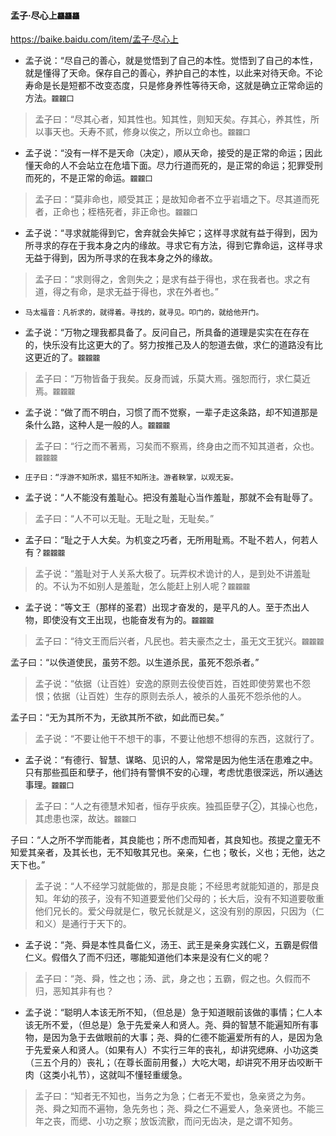 #### 孟子·尽心上`龘龘龘`
https://baike.baidu.com/item/孟子·尽心上
- 孟子说：“尽自己的善心，就是觉悟到了自己的本性。觉悟到了自己的本性，就是懂得了天命。保存自己的善心，养护自己的本性，以此来对待天命。不论寿命是长是短都不改变态度，只是修身养性等待天命，这就是确立正常命运的方法。`龖龖囗`
>孟子曰：“尽其心者，知其性也。知其性，则知天矣。存其心，养其性，所以事天也。夭寿不贰，修身以俟之，所以立命也。`龖龖囗`

- 孟子说：“没有一样不是天命（决定），顺从天命，接受的是正常的命运；因此懂天命的人不会站立在危墙下面。尽力行道而死的，是正常的命运；犯罪受刑而死的，不是正常的命运。`龖龖囗`
>孟子曰：“莫非命也，顺受其正；是故知命者不立乎岩墙之下。尽其道而死者，正命也；桎梏死者，非正命也。`龖龖囗`

- 孟子说：“寻求就能得到它，舍弃就会失掉它；这样寻求就有益于得到，因为所寻求的存在于我本身之内的缘故。寻求它有方法，得到它靠命运，这样寻求无益于得到，因为所寻求的在我本身之外的缘故。
>孟子曰：“求则得之，舍则失之；是求有益于得也，求在我者也。求之有道，得之有命，是求无益于得也，求在外者也。”
- `马太福音：凡祈求的，就得着。寻找的，就寻见。叩门的，就给他开门。`

- 孟子说：“万物之理我都具备了。反问自己，所具备的道理是实实在在存在的，快乐没有比这更大的了。努力按推己及人的恕道去做，求仁的道路没有比这更近的了。`龖龖龖`
>孟子曰：“万物皆备于我矣。反身而诚，乐莫大焉。强恕而行，求仁莫近焉。`龖龖龖`

- 孟子说：“做了而不明白，习惯了而不觉察，一辈子走这条路，却不知道那是条什么路，这种人是一般的人。`龖龖龖`
>孟子曰：“行之而不著焉，习矣而不察焉，终身由之而不知其道者，众也。`龖龖龖`
- `庄子曰：“浮游不知所求，猖狂不知所注。游者鞅掌，以观无妄。`

- 孟子说：“人不能没有羞耻心。把没有羞耻心当作羞耻，那就不会有耻辱了。
>孟子曰：“人不可以无耻。无耻之耻，无耻矣。”

- 孟子曰：“耻之于人大矣。为机变之巧者，无所用耻焉。不耻不若人，何若人有？`龖龖龖`
>孟子说：“羞耻对于人关系大极了。玩弄权术诡计的人，是到处不讲羞耻的。不认为不如别人是羞耻，怎么能赶上别人呢？`龖龖龖`

- 孟子说：“等文王（那样的圣君）出现才奋发的，是平凡的人。至于杰出人物，即使没有文王出现，也能奋发有为的。`龖龖龖`
>孟子曰：“待文王而后兴者，凡民也。若夫豪杰之士，虽无文王犹兴。`龖龖龖`

孟子曰：“以佚道使民，虽劳不怨。以生道杀民，虽死不怨杀者。”
>孟子说：“依据（让百姓）安逸的原则去役使百姓，百姓即使劳累也不怨恨；依据（让百姓）生存的原则去杀人，被杀的人虽死不怨杀他的人。

孟子曰：“无为其所不为，无欲其所不欲，如此而已矣。”
>孟子说：“不要让他干不想干的事，不要让他想不想得的东西，这就行了。

- 孟子说：“有德行、智慧、谋略、见识的人，常常是因为他生活在患难之中。只有那些孤臣和孽子，他们持有警惧不安的心理，考虑忧患很深远，所以通达事理。`龖龖囗`
>孟子曰：“人之有德慧术知者，恒存乎疢疾。独孤臣孽子②，其操心也危，其虑患也深，故达。`龖龖囗`

子曰：“人之所不学而能者，其良能也；所不虑而知者，其良知也。孩提之童无不知爱其亲者，及其长也，无不知敬其兄也。亲亲，仁也；敬长，义也；无他，达之天下也。”
>孟子说：“人不经学习就能做的，那是良能；不经思考就能知道的，那是良知。年幼的孩子，没有不知道要爱他们父母的；长大后，没有不知道要敬重他们兄长的。爱父母就是仁，敬兄长就是义，这没有别的原因，只因为（仁和义）是通行于天下的。

- 孟子说：“尧、舜是本性具备仁义，汤王、武王是亲身实践仁义，五霸是假借仁义。假借久了而不归还，哪能知道他们本来是没有仁义的呢？
>孟子曰：“尧、舜，性之也；汤、武，身之也；五霸，假之也。久假而不归，恶知其非有也？

- 孟子说：“聪明人本该无所不知，（但总是）急于知道眼前该做的事情；仁人本该无所不爱，（但总是）急于先爱亲人和贤人。尧、舜的智慧不能遍知所有事物，是因为急于去做眼前的大事；尧、舜的仁德不能遍爱所有的人，是因为急于先爱亲人和贤人。（如果有人）不实行三年的丧礼，却讲究缌麻、小功这类（三五个月的）丧礼；（在尊长面前用餐，）大吃大喝，却讲究不用牙齿咬断干肉（这类小礼节），这就叫不懂轻重缓急。
>孟子曰：“知者无不知也，当务之为急；仁者无不爱也，急亲贤之为务。尧、舜之知而不遍物，急先务也；尧、舜之仁不遍爱人，急亲贤也。不能三年之丧，而缌、小功之察；放饭流歠，而问无齿决，是之谓不知务。
